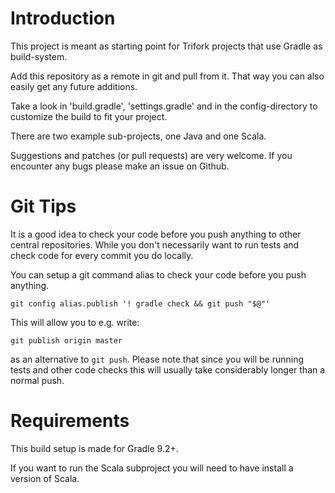 Introduction
============

This project is meant as starting point for Trifork projects that use Gradle 
as build-system.

Add this repository as a remote in git and pull from it. That way you can also
easily get any future additions.

Take a look in 'build.gradle', 'settings.gradle' and in the config-directory
to customize the build to fit your project.

There are two example sub-projects, one Java and one Scala.

Suggestions and patches (or pull requests) are very welcome. If you encounter
any bugs please make an issue on Github.

Git Tips
========

It is a good idea to check your code before you push anything to other central
repositories. While you don't necessarily want to run tests and check code for
every commit you do locally.

You can setup a git command alias to check your code before you push anything.

    git config alias.publish '! gradle check && git push "$@"'

This will allow you to e.g. write:

    git publish origin master

as an alternative to `git push`. Please note that since you will be running
tests and other code checks this will usually take considerably longer than
a normal push.

Requirements
============

This build setup is made for Gradle 9.2+.

If you want to run the Scala subproject you will need to have install a
version of Scala.
